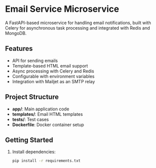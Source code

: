 # Email Service Microservice

A FastAPI-based microservice for handling email notifications, built with Celery for asynchronous task processing and integrated with Redis and MongoDB.

## Features

- API for sending emails
- Template-based HTML email support
- Async processing with Celery and Redis
- Configurable with environment variables
- Integration with Mailjet as an SMTP relay

## Project Structure

- **app/**: Main application code
- **templates/**: Email HTML templates
- **tests/**: Test cases
- **Dockerfile**: Docker container setup

## Getting Started

1. Install dependencies:
   ```bash
   pip install -r requirements.txt
